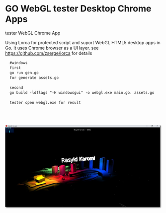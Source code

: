 # GO WebGL tester Desktop Chrome Apps  

tester WebGL Chrome App

Using Lorca for protected script and suport WebGL
HTML5 desktop apps in Go. It uses Chrome browser as a UI layer.
see https://github.com/zserge/lorca for details


      #windows
      first
      go run gen.go 
      for generate assets.go 
      
      second 
      go build -ldflags "-H windowsgui" -o webgl.exe main.go. assets.go
      
      tester open webgl.exe for result


<div>
  <br><br><br>
 </div>

<div align="center" >
<img  src="https://raw.githubusercontent.com/rasyidkaromi/webgl/master/cast.jpg"  width="780px"  />
</div>
  
  
  <div>
  <br><br><br>
 </div>
